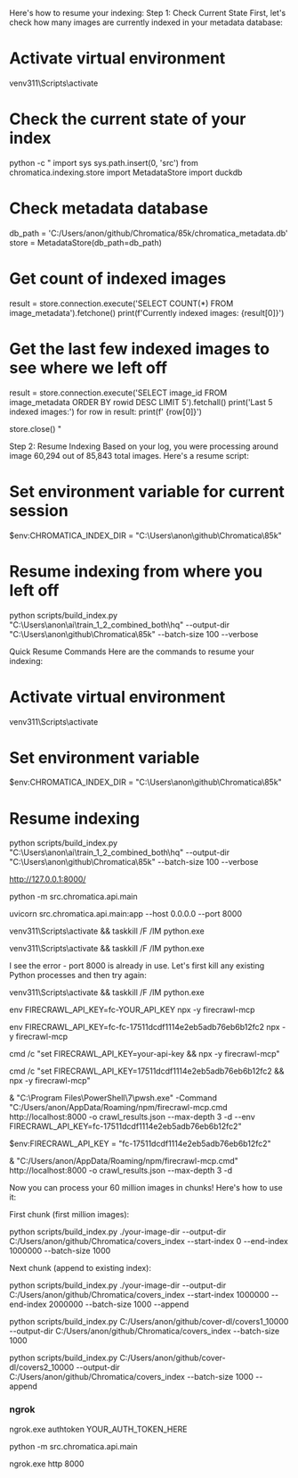 Here's how to resume your indexing:
Step 1: Check Current State
First, let's check how many images are currently indexed in your metadata database:

# Activate virtual environment

venv311\Scripts\activate

# Check the current state of your index

python -c "
import sys
sys.path.insert(0, 'src')
from chromatica.indexing.store import MetadataStore
import duckdb

# Check metadata database

db_path = 'C:/Users/anon/github/Chromatica/85k/chromatica_metadata.db'
store = MetadataStore(db_path=db_path)

# Get count of indexed images

result = store.connection.execute('SELECT COUNT(\*) FROM image_metadata').fetchone()
print(f'Currently indexed images: {result[0]}')

# Get the last few indexed images to see where we left off

result = store.connection.execute('SELECT image_id FROM image_metadata ORDER BY rowid DESC LIMIT 5').fetchall()
print('Last 5 indexed images:')
for row in result:
print(f' {row[0]}')

store.close()
"

Step 2: Resume Indexing
Based on your log, you were processing around image 60,294 out of 85,843 total images. Here's a resume script:

# Set environment variable for current session

$env:CHROMATICA_INDEX_DIR = "C:\Users\anon\github\Chromatica\85k"

# Resume indexing from where you left off

python scripts/build_index.py "C:\Users\anon\ai\train_1_2_combined_both\hq" --output-dir "C:\Users\anon\github\Chromatica\85k" --batch-size 100 --verbose

Quick Resume Commands
Here are the commands to resume your indexing:

# Activate virtual environment

venv311\Scripts\activate

# Set environment variable

$env:CHROMATICA_INDEX_DIR = "C:\Users\anon\github\Chromatica\85k"

# Resume indexing

python scripts/build_index.py "C:\Users\anon\ai\train_1_2_combined_both\hq" --output-dir "C:\Users\anon\github\Chromatica\85k" --batch-size 100 --verbose

http://127.0.0.1:8000/

python -m src.chromatica.api.main

uvicorn src.chromatica.api.main:app --host 0.0.0.0 --port 8000

venv311\Scripts\activate && taskkill /F /IM python.exe

venv311\Scripts\activate && taskkill /F /IM python.exe


I see the error - port 8000 is already in use. Let's first kill any existing Python processes and then try again:

venv311\Scripts\activate && taskkill /F /IM python.exe


env FIRECRAWL_API_KEY=fc-YOUR_API_KEY npx -y firecrawl-mcp


env FIRECRAWL_API_KEY=fc-fc-17511dcdf1114e2eb5adb76eb6b12fc2 npx -y firecrawl-mcp

cmd /c "set FIRECRAWL_API_KEY=your-api-key && npx -y firecrawl-mcp"

cmd /c "set FIRECRAWL_API_KEY=17511dcdf1114e2eb5adb76eb6b12fc2 && npx -y firecrawl-mcp"





& "C:\Program Files\PowerShell\7\pwsh.exe" -Command "C:/Users/anon/AppData/Roaming/npm/firecrawl-mcp.cmd http://localhost:8000 -o crawl_results.json --max-depth 3 -d --env FIRECRAWL_API_KEY=fc-17511dcdf1114e2eb5adb76eb6b12fc2"


$env:FIRECRAWL_API_KEY = "fc-17511dcdf1114e2eb5adb76eb6b12fc2"

& "C:/Users/anon/AppData/Roaming/npm/firecrawl-mcp.cmd" http://localhost:8000 -o crawl_results.json --max-depth 3 -d








Now you can process your 60 million images in chunks! Here's how to use it:

First chunk (first million images):

python scripts/build_index.py ./your-image-dir --output-dir C:/Users/anon/github/Chromatica/covers_index --start-index 0 --end-index 1000000 --batch-size 1000

Next chunk (append to existing index):

python scripts/build_index.py ./your-image-dir --output-dir C:/Users/anon/github/Chromatica/covers_index --start-index 1000000 --end-index 2000000 --batch-size 1000 --append



python scripts/build_index.py C:/Users/anon/github/cover-dl/covers1_10000 --output-dir C:/Users/anon/github/Chromatica/covers_index --batch-size 1000

python scripts/build_index.py C:/Users/anon/github/cover-dl/covers2_10000 --output-dir C:/Users/anon/github/Chromatica/covers_index --batch-size 1000 --append





### ngrok

ngrok.exe authtoken YOUR_AUTH_TOKEN_HERE

python -m src.chromatica.api.main

ngrok.exe http 8000


